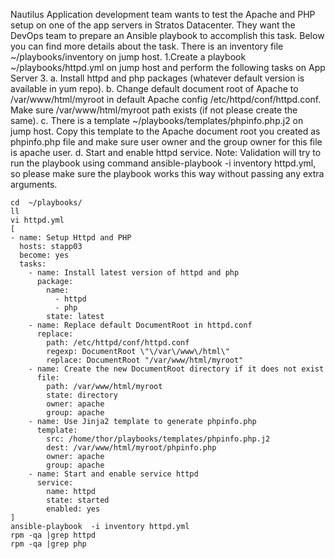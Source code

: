 Nautilus Application development team wants to test the Apache and PHP setup on one of the app servers in Stratos Datacenter. They want the DevOps team to prepare an Ansible playbook to accomplish this task. Below you can find more details about the task.
There is an inventory file ~/playbooks/inventory on jump host.
1.Create a playbook ~/playbooks/httpd.yml on jump host and perform the following tasks on App Server 3.
a. Install httpd and php packages (whatever default version is available in yum repo).
b. Change default document root of Apache to /var/www/html/myroot in default Apache config /etc/httpd/conf/httpd.conf. Make sure /var/www/html/myroot path exists (if not please create the same).
c. There is a template ~/playbooks/templates/phpinfo.php.j2 on jump host. Copy this template to the Apache document root you created as phpinfo.php file and make sure user owner and the group owner for this file is apache user.
d. Start and enable httpd service.
Note: Validation will try to run the playbook using command ansible-playbook -i inventory httpd.yml, so please make sure the playbook works this way without passing any extra arguments.

```
cd  ~/playbooks/
ll
vi httpd.yml
[
- name: Setup Httpd and PHP
  hosts: stapp03
  become: yes
  tasks:
    - name: Install latest version of httpd and php
      package:
        name:
          - httpd
          - php
        state: latest
    - name: Replace default DocumentRoot in httpd.conf
      replace:
        path: /etc/httpd/conf/httpd.conf
        regexp: DocumentRoot \"\/var\/www\/html\"
        replace: DocumentRoot "/var/www/html/myroot"
    - name: Create the new DocumentRoot directory if it does not exist
      file:
        path: /var/www/html/myroot
        state: directory
        owner: apache
        group: apache
    - name: Use Jinja2 template to generate phpinfo.php
      template:
        src: /home/thor/playbooks/templates/phpinfo.php.j2
        dest: /var/www/html/myroot/phpinfo.php
        owner: apache
        group: apache
    - name: Start and enable service httpd
      service:
        name: httpd
        state: started
        enabled: yes   
]
ansible-playbook  -i inventory httpd.yml
rpm -qa |grep httpd
rpm -qa |grep php
```